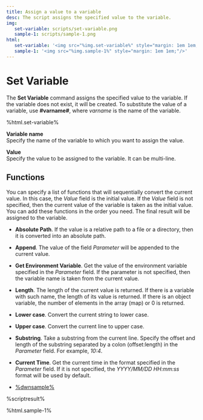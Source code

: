 ```yaml
---
title: Assign a value to a variable
desc: The script assigns the specified value to the variable.
img:
   set-variable: scripts/set-variable.png
   sample-1: scripts/sample-1.png
html:
   set-variable: '<img src="%img.set-variable%" style="margin: 1em 1em;"/>'
   sample-1: '<img src="%img.sample-1%" style="margin: 1em 1em;"/>'
---
```

# Set Variable

The **Set Variable** command assigns the specified value to the variable. If the variable does not exist, it will be created. To substitute the value of a variable, use **#varname#**, where *varname* is the name of the variable.

%html.set-variable%

**Variable name**  
Specify the name of the variable to which you want to assign the value.

**Value**  
Specify the value to be assigned to the variable. It can be multi-line.

## Functions

You can specify a list of functions that will sequentially convert the current value. In this case, the *Value* field is the initial value. If the *Value* field is not specified, then the current value of the variable is taken as the initial value. You can add these functions in the order you need. The final result will be assigned to the variable.

* **Absolute Path**. If the value is a relative path to a file or a directory, then it is converted into an absolute path.
* **Append**. The value of the field *Parameter* will be appended to the current value.
* **Get Environment Variable**. Get the value of the environment variable specified in the *Parameter* field. If the parameter is not specified, then the variable name is taken from the current value.
* **Length**. The length of the current value is returned. If there is a variable with such name, the length of its value is returned. If there is an object variable, the number of elements in the array (map) or 0 is returned.
* **Lower case**. Convert the current string to lower case.
* **Upper case**. Convert the current line to upper case.
* **Substring**. Take a substring from the current line. Specify the offset and length of the substring separated by a colon (offset:length) in the *Parameter* field. For example, *10:4*.
* **Current Time**. Get the current time in the format specified in the *Parameter* field. If it is not specified, the *YYYY/MM/DD HH:mm:ss* format will be used by default.

* [%dwnsample%](/samples/sample-1.yaml)

%scriptresult%

%html.sample-1%
